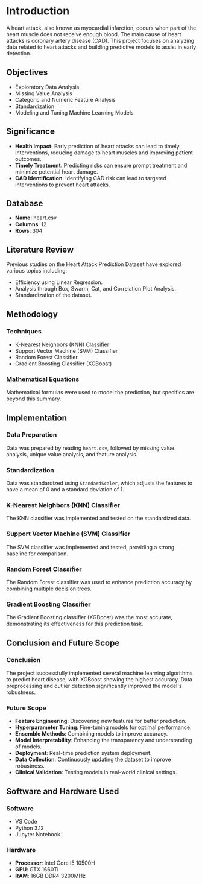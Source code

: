 # Introduction
A heart attack, also known as myocardial infarction, occurs when part of the heart muscle does not receive enough blood. The main cause of heart attacks is coronary artery disease (CAD). This project focuses on analyzing data related to heart attacks and building predictive models to assist in early detection.

## Objectives
- Exploratory Data Analysis
- Missing Value Analysis
- Categoric and Numeric Feature Analysis
- Standardization
- Modeling and Tuning Machine Learning Models

## Significance
- **Health Impact**: Early prediction of heart attacks can lead to timely interventions, reducing damage to heart muscles and improving patient outcomes.
- **Timely Treatment**: Predicting risks can ensure prompt treatment and minimize potential heart damage.
- **CAD Identification**: Identifying CAD risk can lead to targeted interventions to prevent heart attacks.

## Database
- **Name**: heart.csv
- **Columns**: 12
- **Rows**: 304

## Literature Review
Previous studies on the Heart Attack Prediction Dataset have explored various topics including:
- Efficiency using Linear Regression.
- Analysis through Box, Swarm, Cat, and Correlation Plot Analysis.
- Standardization of the dataset.

## Methodology

### Techniques
- K-Nearest Neighbors (KNN) Classifier
- Support Vector Machine (SVM) Classifier
- Random Forest Classifier
- Gradient Boosting Classifier (XGBoost)

### Mathematical Equations
Mathematical formulas were used to model the prediction, but specifics are beyond this summary.

## Implementation

### Data Preparation
Data was prepared by reading `heart.csv`, followed by missing value analysis, unique value analysis, and feature analysis.

### Standardization
Data was standardized using `StandardScaler`, which adjusts the features to have a mean of 0 and a standard deviation of 1.

### K-Nearest Neighbors (KNN) Classifier
The KNN classifier was implemented and tested on the standardized data.

### Support Vector Machine (SVM) Classifier
The SVM classifier was implemented and tested, providing a strong baseline for comparison.

### Random Forest Classifier
The Random Forest classifier was used to enhance prediction accuracy by combining multiple decision trees.

### Gradient Boosting Classifier
The Gradient Boosting classifier (XGBoost) was the most accurate, demonstrating its effectiveness for this prediction task.

## Conclusion and Future Scope

### Conclusion
The project successfully implemented several machine learning algorithms to predict heart disease, with XGBoost showing the highest accuracy. Data preprocessing and outlier detection significantly improved the model's robustness.

### Future Scope
- **Feature Engineering**: Discovering new features for better prediction.
- **Hyperparameter Tuning**: Fine-tuning models for optimal performance.
- **Ensemble Methods**: Combining models to improve accuracy.
- **Model Interpretability**: Enhancing the transparency and understanding of models.
- **Deployment**: Real-time prediction system deployment.
- **Data Collection**: Continuously updating the dataset to improve robustness.
- **Clinical Validation**: Testing models in real-world clinical settings.

## Software and Hardware Used

### Software
- VS Code
- Python 3.12
- Jupyter Notebook

### Hardware
- **Processor**: Intel Core i5 10500H
- **GPU**: GTX 1660Ti
- **RAM**: 16GB DDR4 3200MHz
